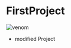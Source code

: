 # FirstProject
![venom](https://capsule-render.vercel.app/api?type=venom&height=200&text=Hello%20World!&fontSize=70&color=0:8871e5,100:b678c4&stroke=b678c4)

* modified Project
